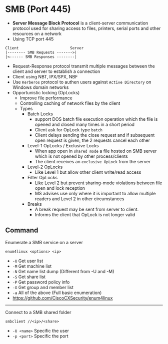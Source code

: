 # SMB (Port 445)

- **Server Message Block Protocol** is a client-server communication protocol used for sharing access to files, printers, serial ports and other resources on a network
- Using TCP port 445
```
Client                       Server  
|-------- SMB Requests ------->|  
|<------ SMB Responses --------|
```
- Request-Response protocol transmit multiple messages between the client and server to establish a connection
- Client using NBT, IPX/SPX, NBF
- Use `Kerberos` protocol to authen users against `Active Directory` on Windows domain networks
- Opportunistic locking (OpLocks)
  - Improve file performance
  - Controlling caching of network files by the client
  - Types
    - Batch Locks
      - support DOS batch file execution operation which the file is opened and closed many times in a short period
      - Client ask for OpLock type `batch`
      - Client delays sending the close request and if subsequent open request is given, the 2 requests cancel each other
    - Level-1 OpLocks / Exclusive Locks
      - When app open in `shared mode` a file hosted on SMB server which is not opened by other process/clients
      - The client receives an `exclusive OpLock` from the server
    - Level-2 OpLocks
      - Like Level 1 but allow other client write/read access
    - Filter OpLocks
      - Like Level 2 but prevent sharing-mode violations between file open and lock reception
      - MS advises use only where it is important to allow multiple readers and Level 2 in other circumstances
    - Breaks
      - A break request may be sent from server to client.
      - Informs the client that OpLock is not longer valid

## Command

Enumerate a SMB service on a server
```
enum4linux <options> <ip>
```
- `-U` Get user list
- `-M` Get machine list
- `-N` Get name list dump (Different from -U and -M)
- `-S` Get share list
- `-P` Get password policy info
- `-G` Get group and member list
- `-a` All of the above (Full basic enumeration)
- https://github.com/CiscoCXSecurity/enum4linux

---

Connect to a SMB shared folder
```
smbclient //<ip>/<share>
```
- `-U <name>` Specific the user
- `-p <port>` Specific the port
